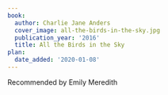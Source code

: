 ```yaml
---
book:
  author: Charlie Jane Anders
  cover_image: all-the-birds-in-the-sky.jpg
  publication_year: '2016'
  title: All the Birds in the Sky
plan:
  date_added: '2020-01-08'
---
```


Recommended by Emily Meredith
